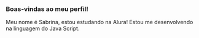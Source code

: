 ### Boas-vindas ao meu perfil!
Meu nome é Sabrina, estou estudando na Alura!
Estou me desenvolvendo na linguagem do Java Script.
